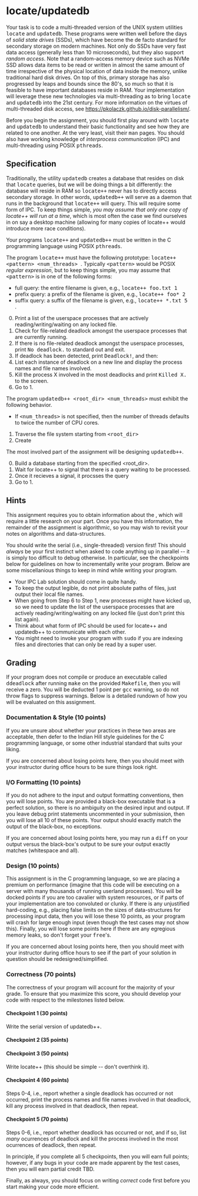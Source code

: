 # locate/updatedb 
Your task is to code a multi-threaded version of the UNIX system utilities <tt>locate</tt> and <tt>updatedb</tt>. These programs were written well before the days of <i>solid state drives</i> (SSDs), which have become the de facto standard for secondary storage on modern machines. Not only do SSDs have very fast data access (generally less than 10 microseconds), but they also support <i>random access</i>. Note that a random-access memory device such as NVMe SSD allows data items to be read or written in almost the same amount of time irrespective of the physical location of data inside the memory, unlike traditional hard disk drives. On top of this, primary storage has also progressed by leaps and bounds since the 80's, so much so that it is feasible to have important databases reside in RAM. Your implementation will leverage these new technologies via multi-threading as to bring <tt>locate</tt> and <tt>updatedb</tt> into the 21st century. For more information on the virtues of multi-threaded disk access, see https://pkolaczk.github.io/disk-parallelism/.

Before you begin the assignment, you should first play around with <tt>locate</tt> and <tt>updatedb</tt> to understand their basic functionality and see how they are related to one another. At the very least, visit their <tt>man</tt> pages. You should also have working knowledge of <i>interprocess communication</i> (IPC) and multi-threading using POSIX <tt>pthreads</tt>.

## Specification

Traditionally, the utility <tt>updatedb</tt> creates a database that resides on disk that <tt>locate</tt> queries, but we will be doing things a bit differently: the database will reside in RAM so <tt>locate++</tt> never has to directly access secondary storage. In other words, <tt>updatedb++</tt> will serve as a daemon that runs in the background that <tt>locate++</tt> will query. This will require some form of IPC. To keep things simple, <i>you may assume that only one copy of locate++ will run at a time</i>, which is most often the case we find ourselves in on say a desktop machine (allowing for many copies of locate++ would introduce more race conditions).


Your programs <tt>locate++</tt> and <tt>updatedb++</tt> must be written in the C programming language using POSIX <tt>pthreads</tt>. 

The program <tt>locate++</tt> must have the following prototype: <tt>locate++ \<pattern\> \<num_threads\> </tt>.
Typically <tt>\<pattern\></tt> would be POSIX <i>regular expression</i>, but to keep things simple, you may assume that <tt>\<pattern\></tt> is in one of the following forms:
 * full query: the entire filename is given, e.g., <tt>locate++ foo.txt 1 </tt>
 * prefix query: a prefix of the filename is given, e.g., <tt>locate++ foo* 2 </tt>
 * suffix query: a suffix of the filename is given, e.g., <tt>locate++ *.txt 5 </tt>.

0. Print a list of the userspace processes that are actively reading/writing/waiting on any locked file.
1. Check for file-related deadlock amongst the userspace processes that are currently running.
2. If there is no file-related deadlock amongst the userspace processes, print <tt>No deadlock.</tt> to standard out and exit. 
3. If deadlock has been detected, print <tt>Deadlock!</tt>, and then:
4. List each instance of deadlock on a new line and display the process names and file names involved.
5. Kill the process X involved in the most deadlocks and print <tt>Killed X.</tt> to the screen. 
6. Go to 1.

The program <tt>updatedb++ \<root_dir\> \<num_threads\></tt> must exhibit the following behavior.

  * If <tt>\<num_threads\></tt> is not specified, then the number of threads defaults to twice the number of CPU cores.
 1. Traverse the file system starting from <tt>\<root_dir\></tt>
  2. Create 

 
The most involved part of the assignment will be designing <tt>updatedb++</tt>. 
 
 0. Build a database starting from the specified \<root_dir\>.
 1. Wait for locate++ to signal that there is a query waiting to be processed.
 2. Once it recieves a signal, it procsses the query 
 3. Go to 1.
## Hints

This assignment requires you to obtain information about the , which will require a little research on your part. 
Once you have this information, the remainder of the assignment is algorithmic, so you may wish to revisit your notes on algorithms and data-structures. 

You should write the serial (i.e., single-threaded) version first! This should <i>always</i> be your first instinct when asked to code anything up in parallel -- it is simply too difficult to debug otherwise. In particular, see the checkpoints below for guidelines on how to incrementally write your program. Below are some miscellanious things to keep in mind while writing your program.

* Your IPC Lab solution should come in quite handy. 
* To keep the output legible, do not print absolute paths of files, just output their local file names.
* When going from Step 6 to Step 1, new processes might have kicked up, so we need to update the list of the userspace processes that are actively reading/writing/waiting on any locked file (just don't print this list again).
 * Think about what form of IPC should be used for locate++ and updatedb++ to communicate with each other.
 * You might need to invoke your program with <tt>sudo</tt> if you are indexing files and directories that can only be read by a super user.

## Grading

If your program does not compile or produce an executable called <tt>ddeadlock</tt> after running <tt>make</tt> on the provided <tt>Makefile</tt>, then you will receive a zero. You will be deducted 1 point per <tt>gcc</tt> warning, so do not throw flags to suppress warnings. Below is a detailed rundown of how you will be evaluated on this assignment.

### Documentation & Style (10 points)

If you are unsure about whether your practices in these two areas are acceptable, then defer to the Indian Hill style guidelines for the C programming language, or some other industrial standard that suits your liking.

If you are concerned about losing points here, then you should meet with your instructor during office hours to be sure things look right.

### I/O Formatting (10 points)

If you do not adhere to the input and output formatting conventions, then you will lose points. You are provided a black-box executable that is a perfect solution, so there is no ambiguity on the desired input and output.  If you leave debug print statements uncommented in your submission, then you will lose all 10 of these points. Your output should exactly match the output of the black-box, no exceptions.

If you are concerned about losing points here, you may run a <tt>diff</tt> on your output versus the black-box's output to be sure your output exactly matches (whitespace and all).

### Design (10 points)

This assignment is in the C programming language, so we are placing a premium on performance (imagine that this code will be executing on a server with many thousands of running userland processes). You will be docked points if you are too cavalier with system resources, or if parts of your implementation are too convoluted or clunky. If there is any unjustified hard-coding, e.g., placing false limits on the sizes of data-structures for processing input data, then you will lose these 10 points, as your program will crash for large enough input (even though the test cases may not show this). Finally, you will lose some points here if there are any egregious memory leaks, so don't forget your <tt>free</tt>'s.

If you are concerned about losing points here, then you should meet with your instructor during office hours to see if the part of your solution in question should be redesigned/simplified. 

### Correctness (70 points)

The correctness of your program will account for the majority of your grade. To ensure that you maximize this score, you should develop your code with respect to the milestones listed below.
 
#### Checkpoint 1 (30 points) 

Write the serial version of updatedb++.

#### Checkpoint 2 (35 points) 


#### Checkpoint 3 (50 points) 

Write locate++ (this should be simple -- don't overthink it). 
 
#### Checkpoint 4 (60 points) 

Steps 0-4, i.e., report whether a single deadlock has occurred or not occurred, print the process names and file names involved in that deadlock, kill any process involved in that deadlock, then repeat.

#### Checkpoint 5 (70 points)

Steps 0-6, i.e., report whether deadlock has occurred or not, and if so, list <i>many</i> ocurrences of deadlock and kill the process involved in the most ocurrences of deadlock, then repeat.

In principle, if you complete all 5 checkpoints, then you will earn full points; however, if any bugs in your code are made apparent by the test cases, then you will earn partial credit TBD. 


Finally, as always, you should focus on writing <i>correct</i> code first before you start making your code more efficient. 
